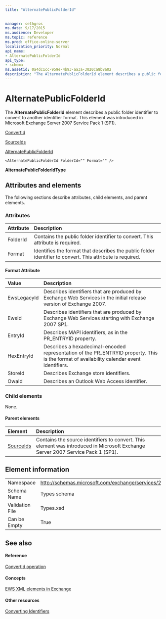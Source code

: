 ```yaml
---
title: "AlternatePublicFolderId"
 
 
manager: sethgros
ms.date: 9/17/2015
ms.audience: Developer
ms.topic: reference
ms.prod: office-online-server
localization_priority: Normal
api_name:
- AlternatePublicFolderId
api_type:
- schema
ms.assetid: 0a4dc1cc-959e-4b93-aa3a-3020ca8b8a02
description: "The AlternatePublicFolderId element describes a public folder identifier to convert to another identifier format. This element was introduced in Microsoft Exchange Server 2007 Service Pack 1 (SP1)."
---
```


# AlternatePublicFolderId

The **AlternatePublicFolderId** element describes a public folder identifier to convert to another identifier format. This element was introduced in Microsoft Exchange Server 2007 Service Pack 1 (SP1). 
  
[ConvertId](convertid.md)
  
[SourceIds](sourceids.md)
  
[AlternatePublicFolderId](alternatepublicfolderid.md)
  
```
<AlternatePublicFolderId FolderId="" Format="" />
```

 **AlternatePublicFolderIdType**
## Attributes and elements

The following sections describe attributes, child elements, and parent elements.
  
### Attributes

|**Attribute**|**Description**|
|:-----|:-----|
|FolderId  <br/> |Contains the public folder identifier to convert. This attribute is required.  <br/> |
|Format  <br/> |Identifies the format that describes the public folder identifier to convert. This attribute is required.  <br/> |
   
#### Format Attribute

|**Value**|**Description**|
|:-----|:-----|
|EwsLegacyId  <br/> |Describes identifiers that are produced by Exchange Web Services in the initial release version of Exchange 2007.  <br/> |
|EwsId  <br/> |Describes identifiers that are produced by Exchange Web Services starting with Exchange 2007 SP1.  <br/> |
|EntryId  <br/> |Describes MAPI identifiers, as in the PR_ENTRYID property.  <br/> |
|HexEntryId  <br/> |Describes a hexadecimal-encoded representation of the PR_ENTRYID property. This is the format of availability calendar event identifiers.  <br/> |
|StoreId  <br/> |Describes Exchange store identifiers.  <br/> |
|OwaId  <br/> |Describes an Outlook Web Access identifier.  <br/> |
   
### Child elements

None.
  
#### Parent elements

|**Element**|**Description**|
|:-----|:-----|
|[SourceIds](sourceids.md) <br/> |Contains the source identifiers to convert. This element was introduced in Microsoft Exchange Server 2007 Service Pack 1 (SP1).  <br/> |
   
## Element information

|||
|:-----|:-----|
|Namespace  <br/> |http://schemas.microsoft.com/exchange/services/2006/types  <br/> |
|Schema Name  <br/> |Types schema  <br/> |
|Validation File  <br/> |Types.xsd  <br/> |
|Can be Empty  <br/> |True  <br/> |
   
## See also

#### Reference

[ConvertId operation](convertid-operation.md)
#### Concepts

[EWS XML elements in Exchange](ews-xml-elements-in-exchange.md)
#### Other resources

[Converting Identifiers](http://msdn.microsoft.com/library/a5391746-b6ef-4f48-8fc8-8255258651aa%28Office.15%29.aspx)

